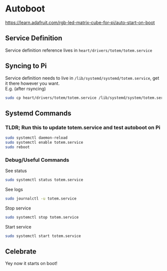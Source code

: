 # Autoboot

https://learn.adafruit.com/rgb-led-matrix-cube-for-pi/auto-start-on-boot

## Service Definition
Service definition reference lives in `heart/drivers/totem/totem.service`

## Syncing to Pi
Service definition needs to live in `/lib/systemd/systemd/totem.service`, get it there however you want.  
E.g. (after rsyncing)
```bash
sudo cp heart/drivers/totem/totem.service /lib/systemd/system/totem.service
```


## Systemd Commands

### TLDR; Run this to update totem.service and test autoboot on Pi
```bash
sudo systemctl daemon-reload
sudo systemctl enable totem.service
sudo reboot
```

### Debug/Useful Commands
See status
```bash
sudo systemctl status totem.service
```

See logs
```bash
sudo journalctl -u totem.service
```

Stop service
```bash
sudo systemctl stop totem.service
```

Start service
```bash
sudo systemctl start totem.service
```

## Celebrate

Yey now it starts on boot!
